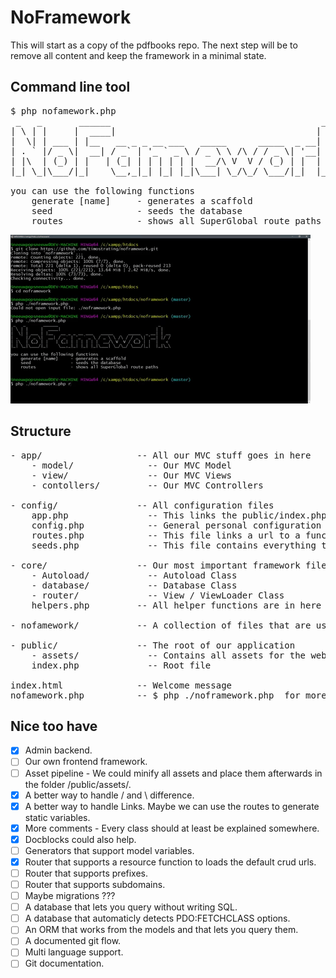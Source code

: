 # NoFramework

This will start as a copy of the pdfbooks repo. The next step will be to remove all content and keep the framework in a minimal state.

## Command line tool
<pre>
$ php nofamework.php
 _   _       ______                                        _    
| \ | |     |  ____|                                      | |   
|  \| | ___ | |__   __ _ _ __ ___   _____      _____  _ __| | __
| . ` |/ _ \|  __| / _` | '_ ` _ \ / _ \ \ /\ / / _ \| '__| |/ /
| |\  | (_) | |   | (_| | | | | | |  __/\ V  V / (_) | |  |   < 
|_| \_|\___/|_|    \__,_|_| |_| |_|\___| \_/\_/ \___/|_|  |_|\_\

you can use the following functions
    generate [name]     - generates a scaffold 
    seed                - seeds the database
    routes              - shows all SuperGlobal route paths 
</pre>

![gif](https://raw.githubusercontent.com/timostrating/noframework/master/example.gif)

## Structure
<!-- You can not trust tabs here for a correct result so we use spaces instead -->
<pre>
- app/                  -- All our MVC stuff goes in here
    - model/              -- Our MVC Model
    - view/               -- Our MVC Views 
    - contollers/         -- Our MVC Controllers 

- config/               -- All configuration files
    app.php               -- This links the public/index.php to the framework
    config.php            -- General personal configuration for your installation
    routes.php            -- This file links a url to a function in a controller
    seeds.php             -- This file contains everything to rebuild the database

- core/                 -- Our most important framework files
    - Autoload/           -- Autoload Class
    - database/           -- Database Class
    - router/             -- View / ViewLoader Class
    helpers.php         -- All helper functions are in here

- nofamework/           -- A collection of files that are used in the generators

- public/               -- The root of our application
    - assets/             -- Contains all assets for the web-application
    index.php             -- Root file

index.html              -- Welcome message
nofamework.php          -- $ php ./noframework.php  for more info about this tool
</pre>


## Nice too have 
- [x] Admin backend.
- [ ] Our own frontend framework.
- [ ] Asset pipeline - We could minify all assets and place them afterwards in the folder /public/assets/.
- [x] A better way to handle / and \ difference.
- [x] A better way to handle Links. Maybe we can use the routes to generate static variables.
- [x] More comments - Every class should at least be explained somewhere.
- [x] Docblocks could also help.
- [ ] Generators that support model variables.
- [x] Router that supports a resource function to loads the default crud urls.
- [ ] Router that supports prefixes.
- [ ] Router that supports subdomains.
- [ ] Maybe migrations ???
- [ ] A database that lets you query without writing SQL.
- [ ] A database that automaticly detects PDO:FETCHCLASS options.
- [ ] An ORM that works from the models and that lets you query them.
- [ ] A documented git flow.
- [ ] Multi language support.
- [ ] Git documentation.
